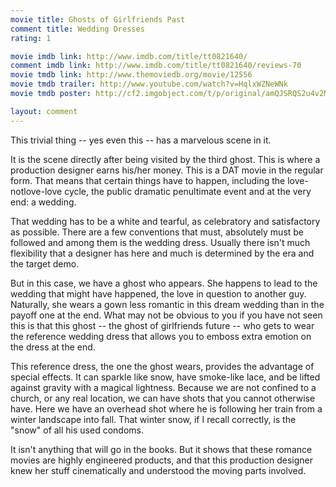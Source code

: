 ```yaml
---
movie title: Ghosts of Girlfriends Past
comment title: Wedding Dresses
rating: 1

movie imdb link: http://www.imdb.com/title/tt0821640/
comment imdb link: http://www.imdb.com/title/tt0821640/reviews-70
movie tmdb link: http://www.themoviedb.org/movie/12556
movie tmdb trailer: http://www.youtube.com/watch?v=HqlxWZNeWNk
movie tmdb poster: http://cf2.imgobject.com/t/p/original/amQJSRQS2u4v2MRljxt6HKsgJHx.jpg

layout: comment
---
```


This trivial thing -- yes even this -- has a marvelous scene in it. 

It is the scene directly after being visited by the third ghost. This is where a production designer earns his/her money. This is a DAT movie in the regular form. That means that certain things have to happen, including the love-notlove-love cycle, the public dramatic penultimate event and at the very end: a wedding. 

That wedding has to be a white and tearful, as celebratory and satisfactory as possible. There are a few conventions that must, absolutely must be followed and among them is the wedding dress. Usually there isn't much flexibility that a designer has here and much is determined by the era and the target demo.

But in this case, we have a ghost who appears. She happens to lead to the wedding that might have happened, the love in question to another guy. Naturally, she wears a gown less romantic in this dream wedding than in the payoff one at the end. What may not be obvious to you if you have not seen this is that this ghost -- the ghost of girlfriends future -- who gets to wear the reference wedding dress that allows you to emboss extra emotion on the dress at the end.

This reference dress, the one the ghost wears, provides the advantage of special effects. It can sparkle like snow, have smoke-like lace, and be lifted against gravity with a magical lightness. Because we are not confined to a church, or any real location, we can have shots that you cannot otherwise have. Here we have an overhead shot where he is following her train from a winter landscape into fall. That winter snow, if I recall correctly, is the "snow" of all his used condoms. 

It isn't anything that will go in the books. But it shows that these romance movies are highly engineered products, and that this production designer knew her stuff cinematically and understood the moving parts involved.